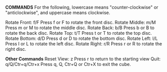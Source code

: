 **COMMANDS**
For the following, lowercase means "counter-clockwise" or "anticlockwise", and uppercase means clockwise.

Rotate Front: f/F
    Press f or F to rotate the front disc.
Rotate Middle: m/M
    Press m or M to rotate the middle disc.
Rotate Back: b/B
    Press b or B to rotate the back disc.
Rotate Top: t/T
    Press t or T to rotate the top disc.
Rotate Bottom: d/D
    Press d or D to rotate the bottom disc.
Rotate Left: l/L
    Press l or L to rotate the left disc.
Rotate Right: r/R
    Press r or R to rotate the right disc.

**Other Commands**
Reset View: z
    Press r to return to the starting view
Quit: q/Q/Ctr+q/Ctr+x
    Press q, Q, Ctr+Q or Ctr+X to exit the cube.
